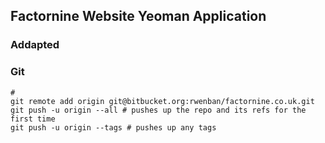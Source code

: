 ## Factornine Website Yeoman Application

### Addapted

### Git
    #
    git remote add origin git@bitbucket.org:rwenban/factornine.co.uk.git
    git push -u origin --all # pushes up the repo and its refs for the first time
    git push -u origin --tags # pushes up any tags
